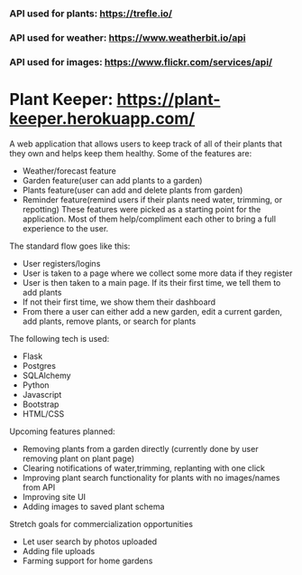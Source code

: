 ### API used for plants: https://trefle.io/
### API used for weather: https://www.weatherbit.io/api
### API used for images: https://www.flickr.com/services/api/

# Plant Keeper: https://plant-keeper.herokuapp.com/

A web application that allows users to keep track of all of their plants that they own and helps keep them healthy.
Some of the features are:
- Weather/forecast feature 
- Garden feature(user can add plants to a garden)
- Plants feature(user can add and delete plants from garden)
- Reminder feature(remind users if their plants need water, trimming, or repotting)
These features were picked as a starting point for the application.  Most of them help/compliment each other to bring a full experience to the user.

The standard flow goes like this:
- User registers/logins
- User is taken to a page where we collect some more data if they register
- User is then taken to a main page.  If its their first time, we tell them to add plants
-  If not their first time, we show them their dashboard
-  From there a user can either add a new garden, edit a current garden, add plants, remove plants, or search for plants

The following tech is used:
- Flask
- Postgres
- SQLAlchemy
- Python
- Javascript
- Bootstrap
- HTML/CSS

Upcoming features planned:
- Removing plants from a garden directly (currently done by user removing plant on plant page)
- Clearing notifications of water,trimming, replanting with one click
- Improving plant search functionality for plants with no images/names from API
- Improving site UI
- Adding images to saved plant schema

Stretch goals for commercialization opportunities
- Let user search by photos uploaded
- Adding file uploads
- Farming support for home gardens
